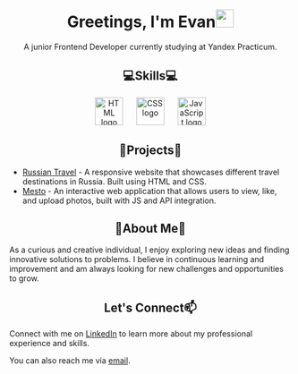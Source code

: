   <h1 align="center">Greetings, I'm Evan<img src="https://github.com/blackcater/blackcater/raw/main/images/Hi.gif" height="32"/></h1>
  <p align="center">A junior Frontend Developer currently studying at Yandex Practicum.</p>
  <h2 align="center">💻Skills💻</h2>

<div align="center"><img src="https://upload.wikimedia.org/wikipedia/commons/6/61/HTML5_logo_and_wordmark.svg" alt="HTML logo" height="50">&nbsp;&nbsp;&nbsp;&nbsp;&nbsp;&nbsp;<img src="https://upload.wikimedia.org/wikipedia/commons/d/d5/CSS3_logo_and_wordmark.svg" alt="CSS logo" height="50">&nbsp;&nbsp;&nbsp;&nbsp;&nbsp;&nbsp;<img src="https://upload.wikimedia.org/wikipedia/commons/6/6a/JavaScript-logo.png" alt="JavaScript logo" height="50"></div>



  <h2 align="center">📂Projects📂</h2>
  <ul>
    <li><a href="https://marehori.github.io/russian-travel/">Russian Travel</a> - A responsive website that showcases different travel destinations in Russia. Built using HTML and CSS.</li>
    <li><a href="https://marehori.github.io/mesto-project/">Mesto</a> - An interactive web application that allows users to view, like, and upload photos, built with JS and API integration.</li>
  </ul>
  <h2 align="center">🌟About Me🌟</h2>
  <p>As a curious and creative individual, I enjoy exploring new ideas and finding innovative solutions to problems. I believe in continuous learning and improvement and am always looking for new challenges and opportunities to grow.</p>
  <h2 align="center">Let's Connect📫</h2>
  <p>Connect with me on <a href="https://www.linkedin.com/in/ivan-israel/">LinkedIn</a> to learn more about my professional experience and skills.</p>
  <p>You can also reach me via <a href="mailto:me@ivanisrael.pro">email</a>.</p>
  

